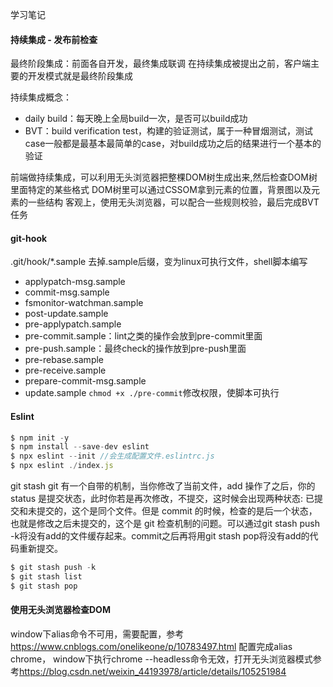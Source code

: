 学习笔记
#### 持续集成 - 发布前检查
最终阶段集成：前面各自开发，最终集成联调
在持续集成被提出之前，客户端主要的开发模式就是最终阶段集成

持续集成概念：
* daily build：每天晚上全局build一次，是否可以build成功
* BVT：build verification test，构建的验证测试，属于一种冒烟测试，测试case一般都是最基本最简单的case，对build成功之后的结果进行一个基本的验证

前端做持续集成，可以利用无头浏览器把整棵DOM树生成出来,然后检查DOM树里面特定的某些格式
DOM树里可以通过CSSOM拿到元素的位置，背景图以及元素的一些结构
客观上，使用无头浏览器，可以配合一些规则校验，最后完成BVT任务

#### git-hook
.git/hook/*.sample 去掉.sample后缀，变为linux可执行文件，shell脚本编写
* applypatch-msg.sample
* commit-msg.sample
* fsmonitor-watchman.sample
* post-update.sample
* pre-applypatch.sample
* pre-commit.sample：lint之类的操作会放到pre-commit里面
* pre-push.sample：最终check的操作放到pre-push里面
* pre-rebase.sample
* pre-receive.sample
* prepare-commit-msg.sample
* update.sample 
`chmod +x ./pre-commit`修改权限，使脚本可执行

#### Eslint
```javascript
$ npm init -y
$ npm install --save-dev eslint
$ npx eslint --init //会生成配置文件.eslintrc.js
$ npx eslint ./index.js
```
git stash
git 有一个自带的机制，当你修改了当前文件，add 操作了之后，你的 status 是提交状态，此时你若是再次修改，不提交，这时候会出现两种状态: 已提交和未提交的，这个是同个文件。但是 commit 的时候，检查的是后一个状态，也就是修改之后未提交的，这个是 git 检查机制的问题。可以通过git stash push -k将没有add的文件缓存起来。commit之后再将用git stash pop将没有add的代码重新提交。

```javascript
$ git stash push -k
$ git stash list
$ git stash pop
```

#### 使用无头浏览器检查DOM
window下alias命令不可用，需要配置，参考<https://www.cnblogs.com/onelikeone/p/10783497.html>
配置完成alias chrome， window下执行chrome --headless命令无效，打开无头浏览器模式参考<https://blog.csdn.net/weixin_44193978/article/details/105251984>

